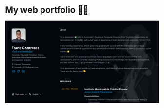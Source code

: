 # My web portfolio 🧑‍💻

<div align="center">
  <a href="https://frankcff.netlify.app/">
    <img src="public/readme_img.png" />
  </a>
</div>

